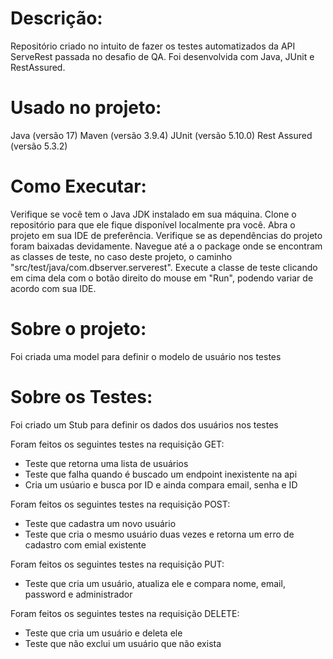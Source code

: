 # Descrição:

Repositório criado no intuito de fazer os testes automatizados da API ServeRest passada no desafio de QA.
Foi desenvolvida com Java, JUnit e RestAssured.

# Usado no projeto:

Java (versão 17)
Maven (versão 3.9.4)
JUnit (versão 5.10.0)
Rest Assured (versão 5.3.2)

# Como Executar:

Verifique se você tem o Java JDK instalado em sua máquina.
Clone o repositório para que ele fique disponível localmente pra você.
Abra o projeto em sua IDE de preferência.
Verifique se as dependências do projeto foram baixadas devidamente.
Navegue até a o package onde se encontram as classes de teste, no caso deste projeto, o caminho "src/test/java/com.dbserver.serverest".
Execute a classe de teste clicando em cima dela com o botão direito do mouse em "Run", podendo variar de acordo com sua IDE. 

# Sobre o projeto: 

 Foi criada uma model para definir o modelo de usuário nos testes

# Sobre os Testes:

Foi criado um Stub para definir os dados dos usuários nos testes

Foram feitos os seguintes testes na requisição GET:

- Teste que retorna uma lista de usuários
- Teste que falha quando é buscado um endpoint inexistente na api
- Cria um usúario e busca por ID e ainda compara email, senha e ID

Foram feitos os seguintes testes na requisição POST:

- Teste que cadastra um novo usuário
- Teste que cria o mesmo usuário duas vezes e retorna um erro de cadastro com emial existente


Foram feitos os seguintes testes na requisição PUT:

- Teste que cria um usuário, atualiza ele e compara nome, email, password e administrador 

Foram feitos os seguintes testes na requisição DELETE:

- Teste que cria um usuário e deleta ele
- Teste que não exclui um usuário que não exista